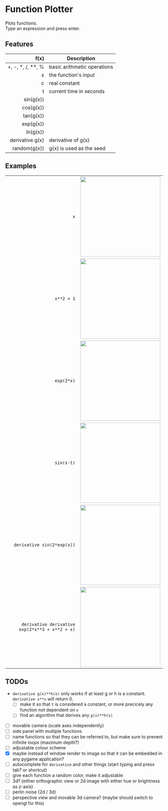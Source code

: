# Function Plotter

Plots functions.  
Type an expression and press enter.

## Features

| f(x)            | Description              |
| ---------------:| ------------------------ |
| \+, \-, \*, \/, \*\*, \% | basic arithmetic operations |
| x               | the function's input     |
| c               | real constant            |
| t               | current time in seconds  |
| sin(g(x))       |                          |
| cos(g(x))       |                          |
| tan(g(x))       |                          |
| exp(g(x))       |                          |
| ln(g(x))        |                          |
| derivative g(x) | derivative of g(x)       |
| random(g(x))    | g(x) is used as the seed |

## Examples

|                                              |     |
| --------------------------------------------:|:---:|
|                                           `x`| <img src="https://i.imgur.com/Z7kFGZz.png"   width="256px" /> |
|                                    `x**2 + 1`| <img src="https://i.imgur.com/HlaQSd7.png?2" width="256px" /> |
|                                    `exp(2*x)`| <img src="https://i.imgur.com/gB63azZ.png?1" width="256px" /> |
|                                    `sin(x-t)`| <img src="https://i.imgur.com/ezimZJN.gif"   width="256px" /> |
|                    `derivative sin(2*exp(x))`| <img src="https://i.imgur.com/O0kx3KR.png?1" width="256px" /> |
|`derivative derivative exp(2*x**3 + x**2 + x)`| <img src="https://i.imgur.com/RUUFUhI.png?1" width="256px" /> |

## TODOs

- `derivative g(x)**h(x)` only works if at least g or h is a constant. `derivative x**x` will return 0.
  - [ ] make it so that `t` is considered a constant, or more precicely any function not dependent on `x`
  - [ ] find an algorithm that derives any `g(x)**h(x)`
- [ ] movable camera (scale axes independently)
- [ ] side panel with multiple functions
- [ ] name functions so that they can be referred to, but make sure to prevent infinite loops (maximum depth?)
- [ ] adjustable colour scheme
- [x] maybe instead of window render to image so that it can be embedded in any pygame application?
- [ ] autocomplete for `derivative` and other things (start typing and press tab? or shortcut)
- [ ] give each function a random color, make it adjustable
- [ ] 3d? (either orthographic view or 2d image with either hue or brightness as z-axis)
- [ ] perlin noise (2d / 3d)
- [ ] perspective view and movable 3d camera? (maybe should switch to opengl for this)
